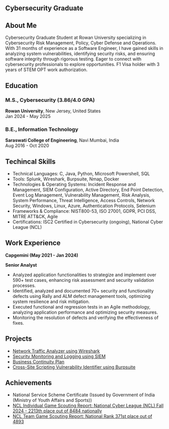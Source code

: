 ## Cybersecurity Graduate

## About Me
Cybersecurity Graduate Student at Rowan University specializing in Cybersecurity Risk Management, Policy, Cyber Defense and Operations. With 31 months of experience as a Software Engineer, I have gained skills in analyzing system vulnerabilities, identifying security risks, and ensuring software integrity through rigorous testing. Eager to connect with cybersecurity professionals to explore opportunities. F1 Visa holder with 3 years of STEM OPT work authorization.

## Education
### M.S., Cybersecurity (3.86/4.0 GPA)
**Rowan University**, New Jersey, United States  
Jan 2024 - May 2025

### B.E., Information Technology
**Saraswati College of Engineering**, Navi Mumbai, India  
Aug 2016 - Oct 2020

## Techincal Skills
- Technical Languages: C, Java, Python, Microsoft Powershell, SQL
- Tools: Splunk, Wireshark, Burpsuite, Nmap, Docker
- Technologies & Operating Systems: Incident Response and Management, SIEM Configuration, Active Directory, End Point Detection, Event Log Management, Vulnerability Management, Risk Analysis, System Performance, Threat Intelligence,   Access Controls, Network Security, Windows, Linux, Azure, Authentication Protocols, Selenium
- Frameworks & Compliance: NIST800-53, ISO 27001, GDPR, PCI DSS, MITRE ATT&CK, Agile
- Certifications: ISC2 Certified in Cybersecurity (ongoing), National Cyber League (NCL)

## Work Experience

**Capgemini (May 2021 - Jan 2024)**

**Senior Analyst**
- Analyzed application functionalities to strategize and implement over 590+ test cases, enhancing risk assessment and security validation processes.
- Identified, analyzed and documented 70+ security and functionality defects using Rally and ALM defect management tools, optimizing system resilience and risk
  mitigation.
- Executed functional and regression tests in an Agile methodology, analyzing application performance and optimizing security measures.
- Monitoring the resolution of defects and verifying the effectiveness of fixes.

## Projects
- [Network Traffic Analyzer using Wireshark](https://dasalvi36.github.io/Wireshark/)
- [Security Monitoring and Logging using SIEM](https://dasalvi36.github.io/SIEM-Security-Information-and-Event-Management/)
- [Business Continuity Plan](https://github.com/Dasalvi36/Business-Continuity-Plan/raw/main/Business%20Continuity%20Plan.docx)
- [Cross-Site Scripting Vulnerability Identifier using Burpsuite](https://dasalvi36.github.io/Cross-Site-Scripting-Vulnerability-Identifier-using-Burpsuite/)

## Achievements
- National Service Scheme Certificate (Issued by Government of India (Ministry of Youth Affairs and Sports))
- [NCL Individual Game Scouting Report: National Cyber League (NCL) Fall 2024 - 2213th place out of 8484 nationally](https://github.com/Dasalvi36/National-Cyber-League-Report/blob/main/Dhanashree%20Salvi%20-%20Cyber%20Skyline%20Report.pdf)
- [NCL Team Game Scouting Report: National Rank 371st place out of 4893](https://github.com/Dasalvi36/National-Cyber-League-Report/blob/main/TeamGame_Report_Dhanashree%20Salvi%20-%20Cyber%20Skyline%20Report.pdf)
